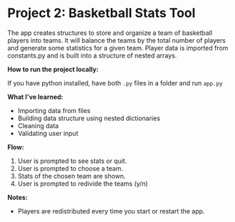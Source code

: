 # Project 2: Basketball Stats Tool

The app creates structures to store and organize a team of basketball players into teams. It will balance the teams by the total number of players and generate some statistics for a given team. Player data is imported from constants.py and is built into a structure of nested arrays.

**How to run the project locally:**

If you have python installed, have both `.py` files in a folder and run `app.py`

**What I've learned:**

- Importing data from files
- Building data structure using nested dictionaries
- Cleaning data
- Validating user input

**Flow:**

1. User is prompted to see stats or quit.
2. User is prompted to choose a team.
3. Stats of the chosen team are shown.
4. User is prompted to redivide the teams (y/n)

**Notes:**

- Players are redistributed every time you start or restart the app.
